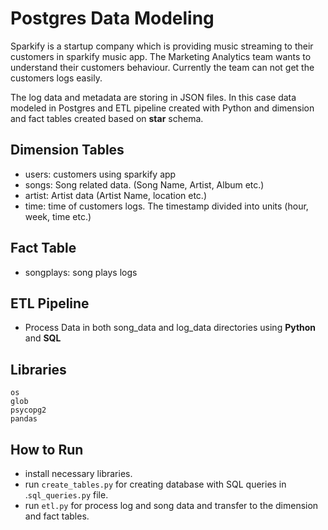 # Postgres Data Modeling

Sparkify is a startup company which is providing music streaming to their customers in sparkify music app. The Marketing Analytics team wants to understand their customers behaviour. Currently the team can not get the customers logs easily. 

The log data and metadata are storing in JSON files. In this case data modeled in Postgres and ETL pipeline created with Python and dimension and fact tables created based on **star** schema.


## Dimension Tables
- users: customers using sparkify app
- songs: Song related data. (Song Name, Artist, Album etc.)
- artist: Artist data (Artist Name, location etc.)
- time: time of customers logs. The timestamp divided into units (hour, week, time etc.)

## Fact Table
- songplays: song plays logs

## ETL Pipeline
 - Process Data in both song_data and log_data directories using **Python** and **SQL**


## Libraries
    os
    glob
    psycopg2
    pandas

## How to Run

- install necessary libraries.
- run ``create_tables.py`` for creating database with SQL queries in .``sql_queries.py`` file.
- run ``etl.py`` for process log and song data and transfer to the dimension and fact tables.

